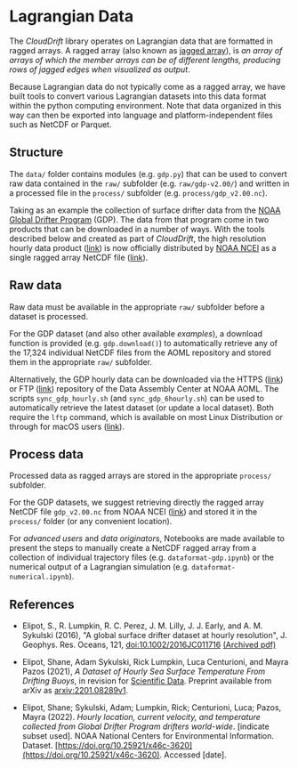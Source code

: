 
# Lagrangian Data

The *CloudDrift* library operates on Lagrangian data that are formatted in ragged arrays. A ragged array (also known as [jagged array](https://en.wikipedia.org/wiki/Jagged_array)), is *an array of arrays of which the member arrays can be of different lengths, producing rows of jagged edges when visualized as output*.

Because Lagrangian data do not typically come as a ragged array, we have built tools to convert various Lagrangian datasets into this data format within the python computing environment. Note that data organized in this way can then be exported into language and platform-independent files such as NetCDF or Parquet.

## Structure

The `data/` folder contains modules (e.g. `gdp.py`) that can be used to convert raw data contained in the `raw/` subfolder (e.g. `raw/gdp-v2.00/`) and written in a processed file in the `process/` subfolder (e.g. `process/gdp_v2.00.nc`).

Taking as an example the collection of surface drifter data from the [NOAA Global Drifter Program](https://www.aoml.noaa.gov/phod/gdp/) (GDP). The data from that program come in two products that can be downloaded in a number of ways. With the tools described below and created as part of *CloudDrift*, the high resolution hourly data product ([link](https://www.aoml.noaa.gov/phod/gdp/hourly_data.php)) is now officially distributed by [NOAA NCEI](https://www.ncei.noaa.gov/access/metadata/landing-page/bin/iso?id=gov.noaa.nodc:AOML-GDP-1HR) as a single ragged array NetCDF file ([link](https://www.nodc.noaa.gov/archive/arc0199/0248584/1.1/data/0-data/gdp_v2.00.nc)).

## Raw data

Raw data must be available in the appropriate `raw/` subfolder before a dataset is processed.

For the GDP dataset (and also other available *examples*), a download function is provided (e.g. `gdp.download()`) to automatically retrieve any of the 17,324 individual NetCDF files from the AOML repository and stored them in the appropriate `raw/` subfolder.

Alternatively, the GDP hourly data can be downloaded via the HTTPS ([link](https://www.aoml.noaa.gov/ftp/pub/phod/lumpkin/hourly/v2.00/netcdf/)) or FTP ([link](ftp://ftp.aoml.noaa.gov/phod/pub/lumpkin/hourly/v2.00/netcdf/)) repository of the Data Assembly Center at NOAA AOML. The scripts `sync_gdp_hourly.sh` (and `sync_gdp_6hourly.sh`) can be used to automatically retrieve the latest dataset (or update a local dataset). Both require the `lftp` command, which is available on most Linux Distribution or through for macOS users ([link](https://formulae.brew.sh/formula/lftp)).

## Process data

Processed data as ragged arrays are stored in the appropriate `process/` subfolder.

For the GDP datasets, we suggest retrieving directly the ragged array NetCDF file `gdp_v2.00.nc` from NOAA NCEI ([link](https://www.nodc.noaa.gov/archive/arc0199/0248584/1.1/data/0-data/gdp_v2.00.nc)) and stored it in the `process/` folder (or any convenient location).

For *advanced users* and *data originators*, Notebooks are made available to present the steps to manually create a NetCDF ragged array from a collection of individual trajectory files (e.g. `dataformat-gdp.ipynb`) or the numerical output of a Lagrangian simulation (e.g. `dataformat-numerical.ipynb`).

## References

- Elipot, S., R. Lumpkin, R. C. Perez, J. M. Lilly, J. J. Early, and A. M. Sykulski (2016), "A global surface drifter dataset at hourly resolution", J. Geophys. Res. Oceans, 121, [doi:10.1002/2016JC011716](doi:10.1002/2016JC011716) [(Archived pdf)](https://www.aoml.noaa.gov/phod/gdp/papers/Elipot_et_al-2016.pdf)

- Elipot, Shane, Adam Sykulski, Rick Lumpkin, Luca Centurioni, and Mayra Pazos (2021), *A Dataset of Hourly Sea Surface Temperature From Drifting Buoys*, in revision for [Scientific Data](https://www.nature.com/sdata/). Preprint available from arXiv as [arxiv:2201.08289v1](https://arxiv.org/abs/2201.08289v1).

- Elipot, Shane; Sykulski, Adam; Lumpkin, Rick; Centurioni, Luca; Pazos, Mayra (2022). *Hourly location, current velocity, and temperature collected from Global Drifter Program drifters world-wide*. [indicate subset used]. NOAA National Centers for Environmental Information. Dataset. [https://doi.org/10.25921/x46c-3620](https://doi.org/10.25921/x46c-3620). Accessed [date].
